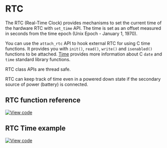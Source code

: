 # RTC

The RTC (Real-Time Clock) provides mechanisms to set the current time of the hardware RTC with `set_time` API. The time is set as an offset measured in seconds from the time epoch (Unix Epoch - January 1, 1970).

You can use the `attach_rtc` API to hook external RTC for using C time functions. It provides you with `init()`, `read()`, `write()` and `isenabled()` functions to be attached. [Time](../apis/time.html) provides more information about C `date` and `time` standard library functions.

RTC class APIs are thread safe.

RTC can keep track of time even in a powered down state if the secondary source of power (battery) is connected.

## RTC function reference

[![View code](https://www.mbed.com/embed/?type=library)](https://os.mbed.com/docs/mbed-os/development/mbed-os-api-doxy/mbed__rtc__time_8h_source.html)

## RTC Time example

[![View code](https://www.mbed.com/embed/?url=https://github.com/ARMmbed/mbed-os-snippet-time_HelloWorld/tree/v6.0)](https://github.com/ARMmbed/mbed-os-snippet-time_HelloWorld/blob/v6.0/main.cpp)

